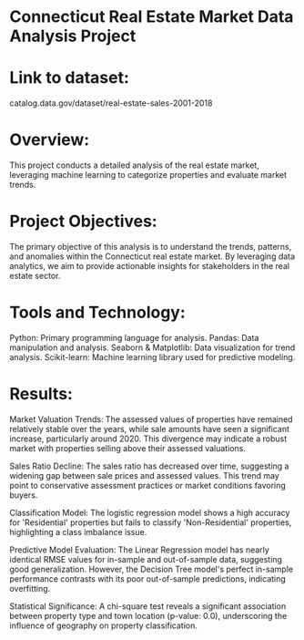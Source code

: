 # Connecticut Real Estate Market Data Analysis Project

# Link to dataset: 
catalog.data.gov/dataset/real-estate-sales-2001-2018

# Overview:
This project conducts a detailed analysis of the real estate market, leveraging machine learning to categorize properties and evaluate market trends.

# Project Objectives:
The primary objective of this analysis is to understand the trends, patterns, and anomalies within the Connecticut real estate market. By leveraging data analytics, we aim to provide actionable insights for stakeholders in the real estate sector.

# Tools and Technology:
Python: Primary programming language for analysis.
Pandas: Data manipulation and analysis.
Seaborn & Matplotlib: Data visualization for trend analysis.
Scikit-learn: Machine learning library used for predictive modeling.

# Results:
Market Valuation Trends: The assessed values of properties have remained relatively stable over the years, while sale amounts have seen a significant increase, particularly around 2020. This divergence may indicate a robust market with properties selling above their assessed valuations.

Sales Ratio Decline: The sales ratio has decreased over time, suggesting a widening gap between sale prices and assessed values. This trend may point to conservative assessment practices or market conditions favoring buyers.

Classification Model: The logistic regression model shows a high accuracy for 'Residential' properties but fails to classify 'Non-Residential' properties, highlighting a class imbalance issue.

Predictive Model Evaluation: The Linear Regression model has nearly identical RMSE values for in-sample and out-of-sample data, suggesting good generalization. However, the Decision Tree model's perfect in-sample performance contrasts with its poor out-of-sample predictions, indicating overfitting.

Statistical Significance: A chi-square test reveals a significant association between property type and town location (p-value: 0.0), underscoring the influence of geography on property classification.
